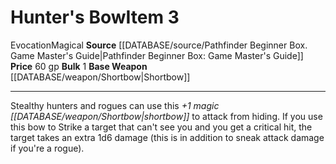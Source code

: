 ﻿---
base_item: '[[DATABASE/weapon/Shortbow|Shortbow]]'
bulk: '1'
id: '907'
item_category: Weapons
item_subcategory: Specific Magic Weapons
level: '3'
name: Hunter's Bow
price: 60 gp
rarity: Common
school: Evocation
source: '[[DATABASE/source/Pathfinder Beginner Box. Game Master''s Guide|Pathfinder
  Beginner Box: Game Master''s Guide]]'
trait:
- '[[DATABASE/trait/Evocation|Evocation]]'
- '[[DATABASE/trait/Magical|Magical]]'
type: Item

---
# Hunter's Bow<span class="item-type">Item 3</span>

<span class="item-trait">Evocation</span><span class="item-trait">Magical</span>
**Source** [[DATABASE/source/Pathfinder Beginner Box. Game Master's Guide|Pathfinder Beginner Box: Game Master's Guide]]
**Price** 60 gp
**Bulk** 1
**Base Weapon** [[DATABASE/weapon/Shortbow|Shortbow]]

---
Stealthy hunters and rogues can use this _+1 magic [[DATABASE/weapon/Shortbow|shortbow]]_ to attack from hiding. If you use this bow to Strike a target that can't see you and you get a critical hit, the target takes an extra 1d6 damage (this is in addition to sneak attack damage if you're a rogue).